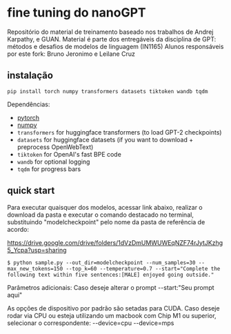 
# fine tuning do nanoGPT

Repositório do material de treinamento baseado nos trabalhos de Andrej Karpathy, e GUAN.
Material é parte dos entregáveis da disciplina de GPT: métodos e desafios de modelos de linguagem (IN1165)
Alunos responsáveis por este fork: Bruno Jeronimo e Leilane Cruz

## instalação

```
pip install torch numpy transformers datasets tiktoken wandb tqdm
```

Dependências:

- [pytorch](https://pytorch.org) 
- [numpy](https://numpy.org/install/) 
-  `transformers` for huggingface transformers (to load GPT-2 checkpoints)
-  `datasets` for huggingface datasets  (if you want to download + preprocess OpenWebText)
-  `tiktoken` for OpenAI's fast BPE code 
-  `wandb` for optional logging 
-  `tqdm` for progress bars 

## quick start

Para executar quaisquer dos modelos, acessar link abaixo, realizar o download da pasta e executar o comando destacado no terminal, substituindo "modelcheckpoint" pelo nome da pasta de referência de acordo:

https://drive.google.com/drive/folders/1dVzDmUMWUWEqNZF74rJytJKzhg5_Ycpa?usp=sharing

```
$ python sample.py --out_dir=modelcheckpoint --num_samples=30 --max_new_tokens=150 --top_k=60 --temperature=0.7 --start="Complete the following text within five sentences:[MALE] enjoyed going outside."
```
Parâmetros adicionais: 
Caso deseje alterar o prompt
--start:"Seu prompt aqui" 

As opções de dispositivo por padrão são setadas para CUDA. Caso deseje rodar via CPU ou esteja utilizando um macbook com Chip M1 ou superior, selecionar o correspondente:
--device=cpu 
--device=mps


